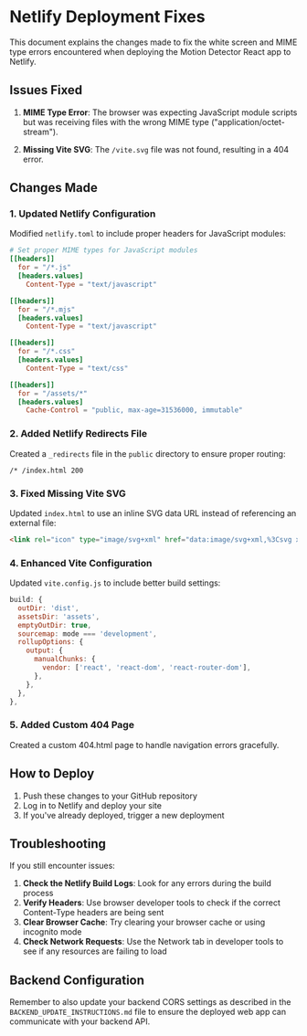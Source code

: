 # Netlify Deployment Fixes

This document explains the changes made to fix the white screen and MIME type errors encountered when deploying the Motion Detector React app to Netlify.

## Issues Fixed

1. **MIME Type Error**: The browser was expecting JavaScript module scripts but was receiving files with the wrong MIME type ("application/octet-stream").

2. **Missing Vite SVG**: The `/vite.svg` file was not found, resulting in a 404 error.

## Changes Made

### 1. Updated Netlify Configuration

Modified `netlify.toml` to include proper headers for JavaScript modules:

```toml
# Set proper MIME types for JavaScript modules
[[headers]]
  for = "/*.js"
  [headers.values]
    Content-Type = "text/javascript"

[[headers]]
  for = "/*.mjs"
  [headers.values]
    Content-Type = "text/javascript"

[[headers]]
  for = "/*.css"
  [headers.values]
    Content-Type = "text/css"

[[headers]]
  for = "/assets/*"
  [headers.values]
    Cache-Control = "public, max-age=31536000, immutable"
```

### 2. Added Netlify Redirects File

Created a `_redirects` file in the `public` directory to ensure proper routing:

```
/* /index.html 200
```

### 3. Fixed Missing Vite SVG

Updated `index.html` to use an inline SVG data URL instead of referencing an external file:

```html
<link rel="icon" type="image/svg+xml" href="data:image/svg+xml,%3Csvg xmlns='http://www.w3.org/2000/svg' viewBox='0 0 24 24'%3E%3Cpath d='M12 2C6.48 2 2 6.48 2 12s4.48 10 10 10 10-4.48 10-10S17.52 2 12 2zm0 18c-4.41 0-8-3.59-8-8s3.59-8 8-8 8 3.59 8 8-3.59 8-8 8zm-2-3.5l6-4.5-6-4.5z'/%3E%3C/svg%3E" />
```

### 4. Enhanced Vite Configuration

Updated `vite.config.js` to include better build settings:

```javascript
build: {
  outDir: 'dist',
  assetsDir: 'assets',
  emptyOutDir: true,
  sourcemap: mode === 'development',
  rollupOptions: {
    output: {
      manualChunks: {
        vendor: ['react', 'react-dom', 'react-router-dom'],
      },
    },
  },
},
```

### 5. Added Custom 404 Page

Created a custom 404.html page to handle navigation errors gracefully.

## How to Deploy

1. Push these changes to your GitHub repository
2. Log in to Netlify and deploy your site
3. If you've already deployed, trigger a new deployment

## Troubleshooting

If you still encounter issues:

1. **Check the Netlify Build Logs**: Look for any errors during the build process
2. **Verify Headers**: Use browser developer tools to check if the correct Content-Type headers are being sent
3. **Clear Browser Cache**: Try clearing your browser cache or using incognito mode
4. **Check Network Requests**: Use the Network tab in developer tools to see if any resources are failing to load

## Backend Configuration

Remember to also update your backend CORS settings as described in the `BACKEND_UPDATE_INSTRUCTIONS.md` file to ensure the deployed web app can communicate with your backend API.
